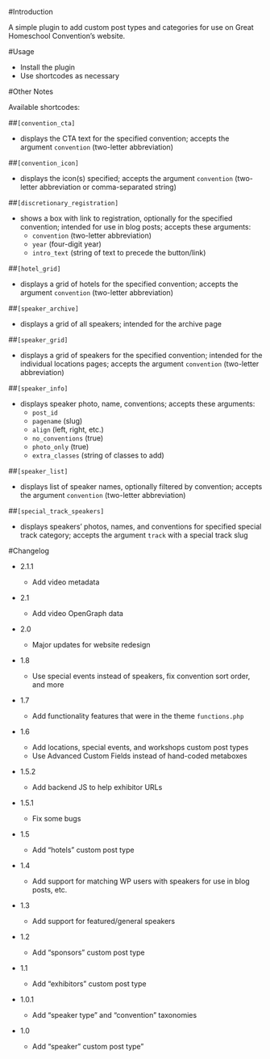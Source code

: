 #Introduction

A simple plugin to add custom post types and categories for use on Great Homeschool Convention’s website.

#Usage

- Install the plugin
- Use shortcodes as necessary

#Other Notes

Available shortcodes:

##`[convention_cta]`

- displays the CTA text for the specified convention; accepts the argument `convention` (two-letter abbreviation)

##`[convention_icon]`

- displays the icon(s) specified; accepts the argument `convention` (two-letter abbreviation or comma-separated string)

##`[discretionary_registration]`

- shows a box with link to registration, optionally for the specified convention; intended for use in blog posts; accepts these arguments:
    - `convention` (two-letter abbreviation)
    - `year` (four-digit year)
    - `intro_text` (string of text to precede the button/link)

##`[hotel_grid]`

- displays a grid of hotels for the specified convention; accepts the argument `convention` (two-letter abbreviation)

##`[speaker_archive]`

- displays a grid of all speakers; intended for the archive page

##`[speaker_grid]`

- displays a grid of speakers for the specified convention; intended for the individual locations pages; accepts the argument `convention` (two-letter abbreviation)

##`[speaker_info]`

- displays speaker photo, name, conventions; accepts these arguments:
    - `post_id`
    - `pagename` (slug)
    - `align` (left, right, etc.)
    - `no_conventions` (true)
    - `photo_only` (true)
    - `extra_classes` (string of classes to add)

##`[speaker_list]`

- displays list of speaker names, optionally filtered by convention; accepts the argument `convention` (two-letter abbreviation)

##`[special_track_speakers]`

- displays speakers’ photos, names, and conventions for specified special track category; accepts the argument `track` with a special track slug

#Changelog

- 2.1.1
    - Add video metadata

- 2.1
    - Add video OpenGraph data

- 2.0
    - Major updates for website redesign

- 1.8
    - Use special events instead of speakers, fix convention sort order, and more

- 1.7
    - Add functionality features that were in the theme `functions.php`

- 1.6
    - Add locations, special events, and workshops custom post types
    - Use Advanced Custom Fields instead of hand-coded metaboxes

- 1.5.2
    - Add backend JS to help exhibitor URLs

- 1.5.1
    - Fix some bugs

- 1.5
    - Add “hotels” custom post type

- 1.4
    - Add support for matching WP users with speakers for use in blog posts, etc.

- 1.3
    - Add support for featured/general speakers

- 1.2
    - Add “sponsors” custom post type

- 1.1
    - Add “exhibitors” custom post type

- 1.0.1
    - Add “speaker type” and “convention” taxonomies

- 1.0
    - Add “speaker” custom post type”
